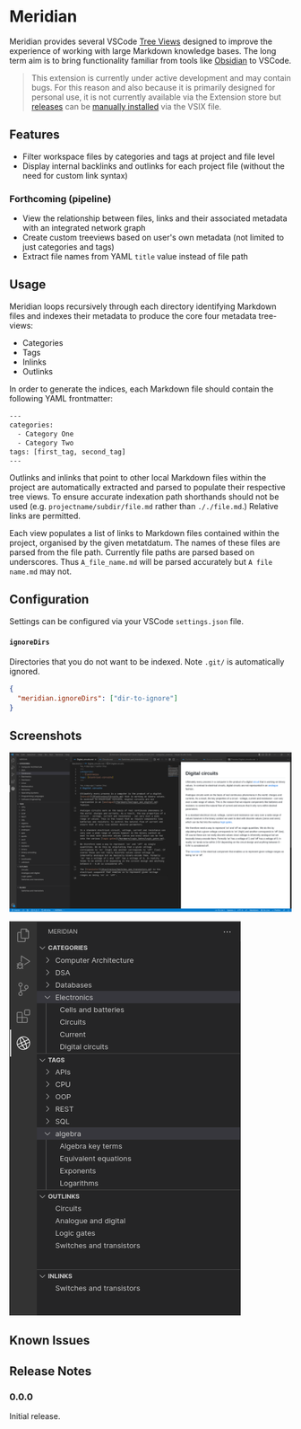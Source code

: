 # Meridian

Meridian provides several VSCode [Tree Views](https://code.visualstudio.com/api/extension-guides/tree-view) designed to improve the experience of working with large Markdown knowledge bases. The long term aim is to bring functionality familiar from tools like [Obsidian](https://obsidian.md/) to VSCode. 

> This extension is currently under active development and may contain bugs. For this reason and also because it is primarily designed for personal use, it is not currently available via the Extension store but [releases]() can be [manually installed](https://code.visualstudio.com/docs/editor/extension-marketplace#_install-from-a-vsix) via the VSIX file.

## Features

-  Filter workspace files by categories and tags at project and file level
-  Display internal backlinks and outlinks for each project file (without the need for custom link syntax)

### Forthcoming (pipeline)
-  View the relationship between files, links and their associated metadata with an integrated network graph
-  Create custom treeviews based on user's own metadata (not limited to just categories and tags) 
-  Extract file names from YAML `title` value instead of file path 
 

## Usage

Meridian loops recursively through each directory identifying Markdown files and indexes their metadata to produce the core four metadata tree-views: 
* Categories
* Tags
* Inlinks
* Outlinks

In order to generate the indices, each Markdown file should contain the following YAML frontmatter:
```
---
categories:
  - Category One
  - Category Two
tags: [first_tag, second_tag]
---
```
Outlinks and inlinks that point to other local Markdown files within the project are automatically extracted and parsed to populate their respective tree views. To ensure accurate indexation path shorthands should not be used  (e.g. `projectname/subdir/file.md` rather than `././file.md`.) Relative links are permitted.

Each view populates a list of links to Markdown files contained within the project, organised by the given metatdatum. The names of these files are parsed from the file path. Currently file paths are parsed based on underscores. Thus `A_file_name.md` will be parsed accurately but `A file name.md` may not.  


## Configuration
Settings can be configured via your VSCode `settings.json` file. 

#### `ignoreDirs`

Directories that you do not want to be indexed. Note `.git/` is automatically ignored. 

```json
{
  "meridian.ignoreDirs": ["dir-to-ignore"] 
}
```
## Screenshots 

![](/media/screenshot-all.png)

![](/media/screenshot-detail.png)

## Known Issues


## Release Notes

### 0.0.0

Initial release.
